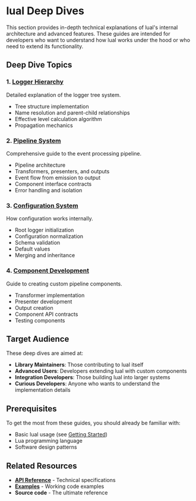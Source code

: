 # lual Deep Dives

This section provides in-depth technical explanations of lual's internal architecture and advanced features. These guides are intended for developers who want to understand how lual works under the hood or who need to extend its functionality.

## Deep Dive Topics

### 1. **[Logger Hierarchy](logger-hierarchy.md)**
Detailed explanation of the logger tree system.
- Tree structure implementation
- Name resolution and parent-child relationships
- Effective level calculation algorithm
- Propagation mechanics

### 2. **[Pipeline System](pipeline-system.md)**
Comprehensive guide to the event processing pipeline.
- Pipeline architecture
- Transformers, presenters, and outputs
- Event flow from emission to output
- Component interface contracts
- Error handling and isolation

### 3. **[Configuration System](configuration-system.md)**
How configuration works internally.
- Root logger initialization
- Configuration normalization
- Schema validation
- Default values
- Merging and inheritance

### 4. **[Component Development](component-development.md)**
Guide to creating custom pipeline components.
- Transformer implementation
- Presenter development
- Output creation
- Component API contracts
- Testing components

## Target Audience

These deep dives are aimed at:
- **Library Maintainers**: Those contributing to lual itself
- **Advanced Users**: Developers extending lual with custom components
- **Integration Developers**: Those building lual into larger systems
- **Curious Developers**: Anyone who wants to understand the implementation details

## Prerequisites

To get the most from these guides, you should already be familiar with:
- Basic lual usage (see [Getting Started](../getting-started/))
- Lua programming language
- Software design patterns

## Related Resources

- **[API Reference](../reference/)** - Technical specifications
- **[Examples](../examples/custom-components.md)** - Working code examples
- **Source code** - The ultimate reference 